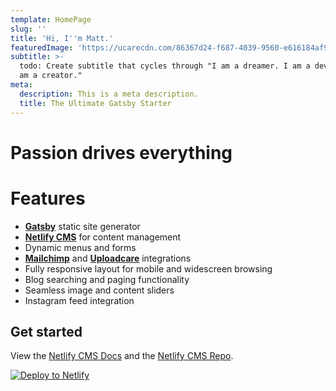 ```yaml
---
template: HomePage
slug: ''
title: 'Hi, I''m Matt.'
featuredImage: 'https://ucarecdn.com/86367d24-f687-4039-9560-e616184af906/'
subtitle: >-
  todo: Create subtitle that cycles through "I am a dreamer. I am a developer. I
  am a creator."
meta:
  description: This is a meta description.
  title: The Ultimate Gatsby Starter
---
```

# Passion drives everything



# Features

* **[Gatsby](https://gatsbyjs.org)** static site generator
* **[Netlify CMS](https://github.com/netlify/netlify-cms)** for content management
* Dynamic menus and forms
* **[Mailchimp](http://mailchimp.com)** and **[Uploadcare](https://uploadcare.com)** integrations
* Fully responsive layout for mobile and widescreen browsing
* Blog searching and paging functionality
* Seamless image and content sliders
* Instagram feed integration

## Get started

View the [Netlify CMS Docs](https://www.netlifycms.org/docs/) and the [Netlify CMS Repo](https://github.com/netlify/netlify-cms).

[![Deploy to Netlify](https://www.netlify.com/img/deploy/button.svg)](https://app.netlify.com/start/deploy?repository=https://github.com/thriveweb/yellowcake&stack=cms)
